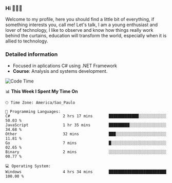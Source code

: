 


### Hi 🙋🏽‍♂️

Welcome to my profile, here you should find a little bit of everything, if something interests you, call me! Let's talk,
I am a young enthusiast and lover of technology, I like to observe and know how things really work behind the curtains, 
education will transform the world, especially when it is allied to technology.

### Detailed information
* Focused in aplications C# using .NET Framework
* **Course**: Analysis and systems development.

<!--START_SECTION:waka-->
![Code Time](http://img.shields.io/badge/Code%20Time-434%20hrs%2055%20mins-blue)

📊 **This Week I Spent My Time On** 

```text
🕑︎ Time Zone: America/Sao_Paulo

💬 Programming Languages: 
C#                       2 hrs 17 mins       █████████████░░░░░░░░░░░░   50.03 % 
JavaScript               1 hr 35 mins        █████████░░░░░░░░░░░░░░░░   34.68 % 
Other                    32 mins             ███░░░░░░░░░░░░░░░░░░░░░░   11.81 % 
Go                       7 mins              █░░░░░░░░░░░░░░░░░░░░░░░░   02.65 % 
Binary                   2 mins              ░░░░░░░░░░░░░░░░░░░░░░░░░   00.77 % 

💻 Operating System: 
Windows                  4 hrs 34 mins       █████████████████████████   100.00 % 
```


<!--END_SECTION:waka-->


